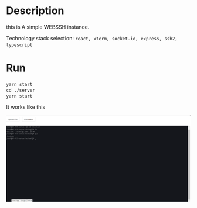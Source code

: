# Description

this is A simple WEBSSH instance.

Technology stack selection: `react, xterm, socket.io, express, ssh2, typescript`

# Run

```shell
yarn start
cd ./server
yarn start
```

It works like this

![example.png](./example.png)